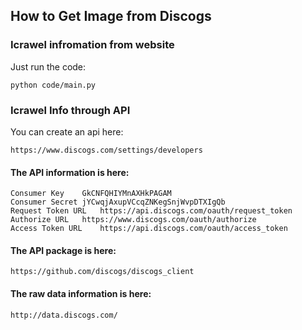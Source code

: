 ## How to Get Image from Discogs

### Icrawel infromation from website
Just run the code:

	python code/main.py

### Icrawel Info through API
You can create an api here:
	
	https://www.discogs.com/settings/developers
#### The API information is here:
	Consumer Key	GkCNFQHIYMnAXHkPAGAM
	Consumer Secret	jYCwqjAxupVCcqZNKegSnjWvpDTXIgQb
	Request Token URL	https://api.discogs.com/oauth/request_token
	Authorize URL	https://www.discogs.com/oauth/authorize
	Access Token URL	https://api.discogs.com/oauth/access_token
#### The API package is here:
	https://github.com/discogs/discogs_client
	
#### The raw data information is here:
	http://data.discogs.com/